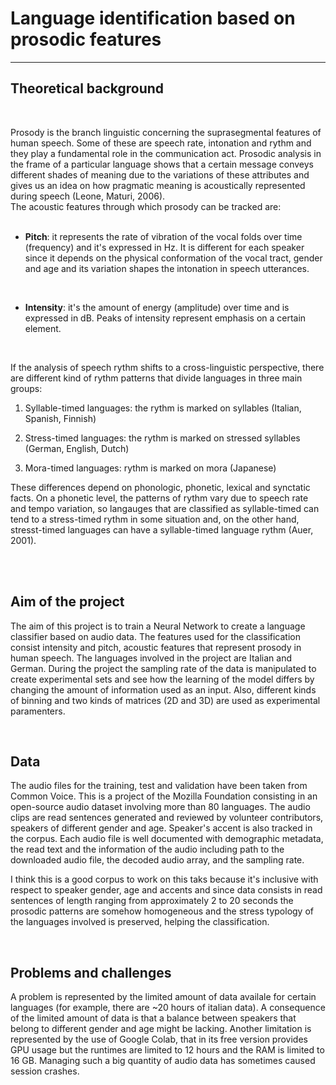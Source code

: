 # Language identification based on prosodic features


---

## Theoretical background
<br/>

Prosody is the branch linguistic concerning the suprasegmental features of human speech. Some of these are speech rate, intonation and rythm and they play a fundamental role in the communication act. Prosodic analysis in the frame of a particular language shows that a certain message conveys different shades of meaning due to the variations of these attributes and gives us an idea on how pragmatic meaning is acoustically represented during speech (Leone, Maturi, 2006). 
<br/>
The acoustic features through which prosody can be tracked are:
<br/>
<br/>
*   **Pitch**: it represents the rate of vibration of the vocal folds over time (frequency) and it's expressed in Hz.  It is different for each speaker since it depends on the physical conformation of the vocal tract, gender and age and its variation shapes the intonation in speech utterances.
<br/>

*   **Intensity**: it's the amount of energy (amplitude) over time and is expressed in dB. Peaks of intensity represent emphasis on a certain element.
<br/>

If the analysis of speech rythm shifts to a cross-linguistic perspective, there are different kind of rythm patterns that divide languages in three main groups:


1. Syllable-timed languages: the rythm is marked on syllables (Italian, Spanish, Finnish)

2. Stress-timed languages: the rythm is marked on stressed syllables (German, English, Dutch)

3. Mora-timed languages: rythm is marked on mora (Japanese)


These differences depend on phonologic, phonetic, lexical and synctatic facts. On a phonetic level, the patterns of rythm vary due to speech rate and tempo variation, so langauges that are classified as syllable-timed can tend to a stress-timed rythm in some situation and, on the other hand, stresst-timed languages can have a  syllable-timed language rythm (Auer, 2001).

<br/>
<br/>

## Aim of the project

The aim of this project is to train a Neural Network to create a language classifier based on audio data. The features used for the classification consist intensity and pitch, acoustic features that represent prosody in human speech.
The languages involved in the project are Italian and German.
During the project the sampling rate of the data is manipulated to create experimental sets and see how the learning of the model differs by changing the amount of information used as an input. Also, different kinds of binning and two kinds of matrices (2D and 3D) are used as experimental paramenters.  

<br/>

## Data

The audio files for the training, test and validation have been taken from Common Voice. This is a project of the Mozilla Foundation consisting in an open-source audio dataset involving more than 80 languages. The audio clips are read sentences generated and reviewed by volunteer contributors, speakers of different gender and age. Speaker's accent is also tracked in the corpus. 
Each audio file is well documented with demographic metadata, the read text and the information of the audio including path to the downloaded audio file, the decoded audio array, and the sampling rate.

I think this is a good corpus to work on this taks because it's inclusive with respect to speaker gender, age and accents and since data consists in read sentences of length ranging from approximately 2 to 20 seconds the prosodic patterns are somehow homogeneous and the stress typology of the languages involved is preserved, helping the classification.

<br/>

## Problems and challenges

A problem is represented by the limited amount of data availale for certain languages (for example, there are ~20 hours of italian data). A consequence of the limited amount of data is that a balance between speakers that belong to different gender and age might be lacking. 
Another limitation is represented by the use of Google Colab, that in its free version provides GPU usage but the runtimes are limited to 12 hours and the RAM is limited to 16 GB. Managing such a big quantity of audio data has sometimes caused session crashes. 

